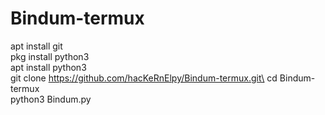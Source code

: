 # Bindum-termux
apt install git\
pkg install python3\
apt install python3\
git clone https://github.com/hacKeRnElpy/Bindum-termux.git\
cd Bindum-termux \
python3 Bindum.py

